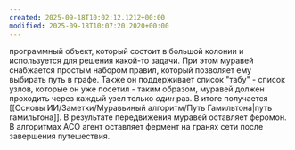 ```yaml
---
created: 2025-09-18T10:02:12.1212+00:00
modified: 2025-09-18T10:07:20.2020+00:00
---
```

программный объект, который состоит в большой колонии и используется для решения какой-то задачи. При этом муравей снабжается простым набором правил, который позволяет ему выбирать путь в графе. Также он поддерживает список "табу" - список узлов, которые он уже посетил - таким образом, муравей должен проходить через каждый узел только *один* раз. В итоге получается [[Основы ИИ/Заметки/Муравьиный алгоритм/Путь Гамильтона|путь гамильтона]]. В результате передвижения муравей оставляет феромон. В алгоритмах ACO агент оставляет фермент на гранях сети после завершения путешествия. 